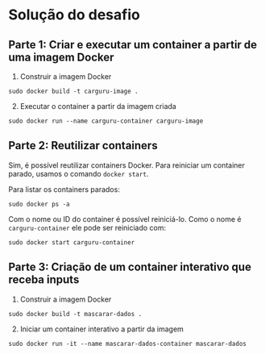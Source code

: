 # Solução do desafio


## Parte 1: Criar e executar um container a partir de uma imagem Docker

1. Construir a imagem Docker

```
sudo docker build -t carguru-image .
```

2. Executar o container a partir da imagem criada

```
sudo docker run --name carguru-container carguru-image
```

## Parte 2: Reutilizar containers

Sim, é possível reutilizar containers Docker. Para reiniciar um container parado, usamos o comando `docker start`.

Para listar os containers parados:

```
sudo docker ps -a
```

Com o nome ou ID do container é possível reiniciá-lo. Como o nome é `carguru-container` ele pode ser reiniciado com:

```
sudo docker start carguru-container
```

## Parte 3: Criação de um container interativo que receba inputs


1. Construir a imagem Docker

```
sudo docker build -t mascarar-dados .
```

2. Iniciar um container interativo a partir da imagem

```
sudo docker run -it --name mascarar-dados-container mascarar-dados
```
